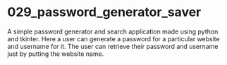 # 029_password_generator_saver
A simple password generator and search application made using python and tkinter. Here a user can generate a password for a particular website and username for it. The user can retrieve their password and username just by putting the website name.
